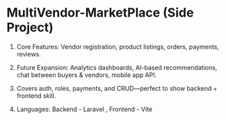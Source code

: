 # MultiVendor-MarketPlace (Side Project)

1. Core Features: Vendor registration, product listings, orders, payments, reviews.

2. Future Expansion: Analytics dashboards, AI-based recommendations, chat between buyers & vendors, mobile app API.
 
3. Covers auth, roles, payments, and CRUD—perfect to show backend + frontend skill.

4. Languages: Backend - Laravel , Frontend - Vite 

